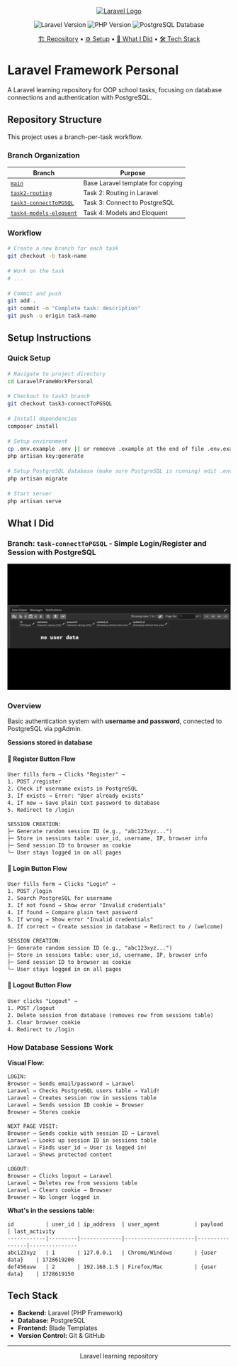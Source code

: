<p align="center"><a href="https://laravel.com" target="_blank"><img src="https://raw.githubusercontent.com/laravel/art/master/logo-lockup/5%20SVG/2%20CMYK/1%20Full%20Color/laravel-logolockup-cmyk-red.svg" width="400" alt="Laravel Logo"></a></p>

<p align="center">
<img src="https://img.shields.io/badge/Laravel-v12.x-FF2D20?style=for-the-badge&logo=laravel&logoColor=white" alt="Laravel Version">
<img src="https://img.shields.io/badge/PHP-8.2+-777BB4?style=for-the-badge&logo=php&logoColor=white" alt="PHP Version">
<img src="https://camo.githubusercontent.com/27e57f806090b3c8d59044e1dde890e7c7470cc54cd9683a18052561dfef38c6/68747470733a2f2f696d672e736869656c64732e696f2f62616467652f44617461626173652d506f737467726553514c2d3333363739313f7374796c653d666f722d7468652d6261646765266c6f676f3d706f737467726573716c" alt="PostgreSQL Database">
</p>

<p align="center">
  <a href="#repository-structure">🏗️ Repository</a> •
  <a href="#setup-instructions">⚙️ Setup</a> •
  <a href="#what-i-did">📝 What I Did</a> •
  <a href="#tech-stack">🛠️ Tech Stack</a>
</p>

# Laravel Framework Personal

A Laravel learning repository for OOP school tasks, focusing on database connections and authentication with PostgreSQL.

## Repository Structure

This project uses a branch-per-task workflow.

### Branch Organization

| Branch | Purpose |
|--------|---------|
| [`main`](https://github.com/ractopen/LaravelFrameWorkPersonal/tree/main) | Base Laravel template for copying |
| [`task2-routing`](https://github.com/ractopen/LaravelFrameWorkPersonal/tree/task2-routing) | Task 2: Routing in Laravel |
| [`task3-connectToPGSQL`](https://github.com/ractopen/LaravelFrameWorkPersonal/tree/task3-connectToPGSQL) | Task 3: Connect to PostgreSQL |
| [`task4-models-eloquent`](https://github.com/ractopen/LaravelFrameWorkPersonal/tree/task4-models-eloquent) | Task 4: Models and Eloquent |

### Workflow

```bash
# Create a new branch for each task
git checkout -b task-name

# Work on the task
# ...

# Commit and push
git add .
git commit -m "Complete task: description"
git push -u origin task-name
```

## Setup Instructions <a name="setup-instructions"></a>

### Quick Setup

```bash
# Navigate to project directory
cd LaravelFrameWorkPersonal

# Checkout to task3 branch
git checkout task3-connectToPGSQL

# Install dependencies
composer install

# Setup environment
cp .env.example .env || or remeove .example at the end of file .env.example to .env
php artisan key:generate

# Setup PostgreSQL database (make sure PostgreSQL is running) edit .env first for user and password
php artisan migrate

# Start server
php artisan serve
```

## What I Did <a name="what-i-did"></a>

### Branch: `task-connectToPGSQL` - Simple Login/Register and Session with PostgreSQL

![Demo GIF](assets/e.GIF)

### Overview
Basic authentication system with **username and password**, connected to PostgreSQL via pgAdmin.

**Sessions stored in database**

#### 🔹 Register Button Flow
```
User fills form → Clicks "Register" →
1. POST /register
2. Check if username exists in PostgreSQL
3. If exists → Error: "User already exists"
4. If new → Save plain text password to database
5. Redirect to /login

SESSION CREATION:
├─ Generate random session ID (e.g., "abc123xyz...")
├─ Store in sessions table: user_id, username, IP, browser info
├─ Send session ID to browser as cookie
└─ User stays logged in on all pages
```

#### 🔹 Login Button Flow
```
User fills form → Clicks "Login" →
1. POST /login
2. Search PostgreSQL for username
3. If not found → Show error "Invalid credentials"
4. If found → Compare plain text password
5. If wrong → Show error "Invalid credentials"
6. If correct → Create session in database → Redirect to / (welcome)

SESSION CREATION:
├─ Generate random session ID (e.g., "abc123xyz...")
├─ Store in sessions table: user_id, username, IP, browser info
├─ Send session ID to browser as cookie
└─ User stays logged in on all pages
```

#### 🔹 Logout Button Flow
```
User clicks "Logout" →
1. POST /logout
2. Delete session from database (removes row from sessions table)
3. Clear browser cookie
4. Redirect to /login
```

### How Database Sessions Work

**Visual Flow:**
```
LOGIN:
Browser → Sends email/password → Laravel
Laravel → Checks PostgreSQL users table → Valid!
Laravel → Creates session row in sessions table
Laravel → Sends session ID cookie → Browser
Browser → Stores cookie

NEXT PAGE VISIT:
Browser → Sends cookie with session ID → Laravel
Laravel → Looks up session ID in sessions table
Laravel → Finds user_id → User is logged in!
Laravel → Shows protected content

LOGOUT:
Browser → Clicks logout → Laravel
Laravel → Deletes row from sessions table
Laravel → Clears cookie → Browser
Browser → No longer logged in
```

**What's in the sessions table:**
```
id          | user_id | ip_address  | user_agent           | payload        | last_activity
------------|---------|-------------|----------------------|----------------|---------------
abc123xyz   | 1       | 127.0.0.1   | Chrome/Windows       | {user data}    | 1728619200
def456uvw   | 2       | 192.168.1.5 | Firefox/Mac          | {user data}    | 1728619150
```

## Tech Stack <a name="tech-stack"></a>

- **Backend:** Laravel (PHP Framework)
- **Database:** PostgreSQL
- **Frontend:** Blade Templates
- **Version Control:** Git & GitHub

---

<p align="center">Laravel learning repository</p>
